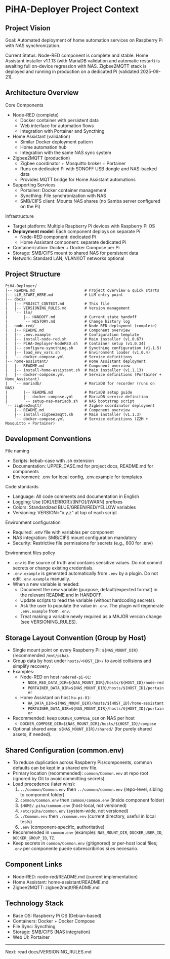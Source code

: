 # PiHA-Deployer Project Context

## Project Vision

Goal: Automated deployment of home automation services on Raspberry Pi with NAS synchronization.

Current Status: Node-RED component is complete and stable. Home Assistant installer v1.1.13 (with MariaDB validation and automatic restart) is awaiting full on-device regression with NAS. Zigbee2MQTT stack is deployed and running in production on a dedicated Pi (validated 2025-09-21).

## Architecture Overview

Core Components
- Node-RED (complete)
  - Docker container with persistent data
  - Web interface for automation flows
  - Integration with Portainer and Syncthing
- Home Assistant (validation)
  - Similar Docker deployment pattern
  - Home automation hub
  - Integration with the same NAS sync system
- Zigbee2MQTT (production)
  - Zigbee coordinator + Mosquitto broker + Portainer
  - Runs on dedicated Pi with SONOFF USB dongle and NAS-backed data
  - Provides MQTT bridge for Home Assistant automations
- Supporting Services
  - Portainer: Docker container management
  - Syncthing: File synchronization with NAS
  - SMB/CIFS client: Mounts NAS shares (no Samba server configured on the Pi)

Infrastructure
- Target platform: Multiple Raspberry Pi devices with Raspberry Pi OS
- **Deployment model**: Each component deploys on separate Pi
  - Node-RED component: dedicated Pi
  - Home Assistant component: separate dedicated Pi
- Containerization: Docker + Docker Compose per Pi
- Storage: SMB/CIFS mount to shared NAS for persistent data
- Network: Standard LAN; VLAN/IOT networks optional

## Project Structure

```
PiHA-Deployer/
|-- README.md                      # Project overview & quick starts
|-- LLM_START_HERE.md              # LLM entry point
|-- docs/
|   |-- PROJECT_CONTEXT.md         # This file
|   |-- VERSIONING_RULES.md        # Version management
|   `-- llm/
|       |-- HANDOFF.md             # Current state handoff
|       `-- HISTORY.md             # Change history log
|-- node-red/                      # Node-RED deployment (complete)
|   |-- README.md                  # Component overview
|   |-- .env.example               # Configuration template
|   |-- install-node-red.sh        # Main installer (v1.0.67)
|   |-- PiHA-Deployer-NodeRED.sh   # Container setup (v1.0.34)
|   |-- configure-syncthing.sh     # Syncthing configuration (v1.1.5)
|   |-- load_env_vars.sh           # Environment loader (v1.0.4)
|   `-- docker-compose.yml         # Service definitions
|-- home-assistant/                # Home Assistant deployment
|   |-- README.md                  # Component overview
|   |-- install-home-assistant.sh  # Main installer (v1.1.13)
|   |-- docker-compose.yml         # Service definitions (Portainer + Home Assistant)
|   `-- mariadb/                   # MariaDB for recorder (runs on NAS)
|       |-- README.md              # MariaDB setup guide
|       |-- docker-compose.yml     # MariaDB service definition
|       `-- setup-nas-mariadb.sh   # NAS bootstrap script
`-- zigbee2mqtt/                   # Zigbee coordinator deployment
    |-- README.md                  # Component overview
    |-- install-zigbee2mqtt.sh     # Main installer (v1.1.3)
    `-- docker-compose.yml         # Service definitions (Z2M + Mosquitto + Portainer)
```


## Development Conventions

File naming
- Scripts: kebab-case with .sh extension
- Documentation: UPPER_CASE.md for project docs, README.md for components
- Environment: .env for local config, .env.example for templates

Code standards
- Language: All code comments and documentation in English
- Logging: Use [OK]/[ERROR]/[INFO]/[WARN] prefixes
- Colors: Standardized BLUE/GREEN/RED/YELLOW variables
- Versioning: VERSION="x.y.z" at top of each script

Environment configuration
- Required: .env file with variables per component
- NAS integration: SMB/CIFS mount configuration mandatory
- Security: Restrictive file permissions for secrets (e.g., 600 for .env)

Environment files policy
- `.env` is the source of truth and contains sensitive values. Do not commit secrets or change existing credentials.
- `.env.example` is generated automatically from `.env` by a plugin. Do not edit `.env.example` manually.
- When a new variable is needed:
  - Document the new variable (purpose, default/expected format) in the relevant README and in HANDOFF.
  - Update scripts to read the variable (without hardcoding secrets).
  - Ask the user to populate the value in `.env`. The plugin will regenerate `.env.example` from `.env`.
  - Treat making a variable newly required as a MAJOR version change (see VERSIONING_RULES).

## Storage Layout Convention (Group by Host)

- Single mount point on every Raspberry Pi: `${NAS_MOUNT_DIR}` (recommended `/mnt/piha`).
- Group data by host under `hosts/<HOST_ID>/` to avoid collisions and simplify recovery.
- Examples:
  - Node-RED on host `nodered-pi-01`:
    - `NODE_RED_DATA_DIR=${NAS_MOUNT_DIR}/hosts/${HOST_ID}/node-red`
    - `PORTAINER_DATA_DIR=${NAS_MOUNT_DIR}/hosts/${HOST_ID}/portainer`
  - Home Assistant on host `ha-pi-01`:
    - `HA_DATA_DIR=${NAS_MOUNT_DIR}/hosts/${HOST_ID}/home-assistant`
    - `PORTAINER_DATA_DIR=${NAS_MOUNT_DIR}/hosts/${HOST_ID}/portainer`
- Recommended: keep `DOCKER_COMPOSE_DIR` on NAS per host
  - `DOCKER_COMPOSE_DIR=${NAS_MOUNT_DIR}/hosts/${HOST_ID}/compose`
- Optional shared area: `${NAS_MOUNT_DIR}/shared/` (for purely shared assets, if needed).

## Shared Configuration (common.env)

- To reduce duplication across Raspberry Pis/components, common defaults can be kept in a shared env file.
- Primary location (recommended): `common/Common.env` at repo root (ignored by Git to avoid committing secrets).
- Load precedence (later wins):
  1) `../common/Common.env` then `../common/common.env` (repo-level, sibling to component folder)
  2) `common/Common.env` then `common/common.env` (inside component folder)
  3) `$HOME/.piha/common.env` (host-local, not versioned)
  4) `/etc/piha/common.env` (system-wide, not versioned)
  5) `./Common.env` then `./common.env` (current directory, useful in local tests)
  6) `.env` (component-specific, authoritative)
- Recommended in `common.env` (example): `NAS_MOUNT_DIR`, `DOCKER_USER_ID`, `DOCKER_GROUP_ID`, `TZ`.
- Keep secrets in `common/Common.env` (gitignored) or per-host local files; `.env` per componente puede sobrescribirlos si es necesario.

## Component Links

- Node-RED: node-red/README.md (current implementation)
- Home Assistant: home-assistant/README.md
- Zigbee2MQTT: zigbee2mqtt/README.md

## Technology Stack

- Base OS: Raspberry Pi OS (Debian-based)
- Containers: Docker + Docker Compose
- File Sync: Syncthing
- Storage: SMB/CIFS (NAS integration)
- Web UI: Portainer

---

Next: read docs/VERSIONING_RULES.md
